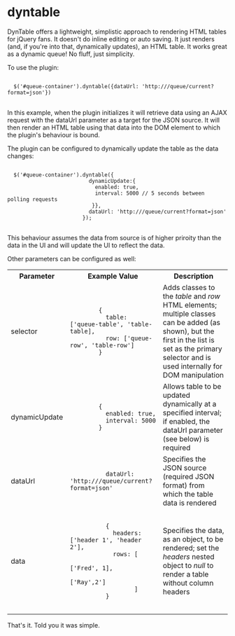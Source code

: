 dyntable
========

DynTable offers a lightweight, simplistic approach to rendering HTML tables for jQuery fans. It doesn't do inline editing or auto saving. It just renders (and, if you're into that, dynamically updates), an HTML table. It works great as a dynamic queue! No fluff, just simplicity.

To use the plugin:
<pre>
<code>
  $('#queue-container').dyntable({dataUrl: 'http://<server>/queue/current?format=json'})
</code>
</pre>
In this example, when the plugin initializes it will retrieve data using an AJAX request with the dataUrl parameter as a target for the JSON source. It will then render an HTML table using that data into the DOM element to which the plugin's behaviour is bound.

The plugin can be configured to dynamically update the table as the data changes:
<pre>
<code>
  $('#queue-container').dyntable({
                          dynamicUpdate:{
                            enabled: true,
                            interval: 5000 // 5 seconds between polling requests
                           }},
                          dataUrl: 'http://<server>/queue/current?format=json'
                        });
</code>
</pre>
This behaviour assumes the data from source is of higher priroity than the data in the UI and will update the UI to reflect the data.

Other parameters can be configured as well:

<table>
  <tr><th>Parameter</th><th>Example Value</th><th>Description</th></tr>
  <tr>
    <td>selector</td>
    <td>
      <pre><code>
        {
          table: ['queue-table', 'table-table],
          row: ['queue-row', 'table-row']
        }
      </code></pre>
    </td>
    <td>Adds classes to the <i>table</i> and <i>row</i> HTML elements; multiple classes can be added (as shown), but the first in the list is set as the primary selector and is used internally for DOM manipulation</td>
  </tr>
  <tr>
    <td>dynamicUpdate</td>
    <td>
      <pre><code>
        {
          enabled: true,
          interval: 5000
        }
      </code></pre>
    </td>
    <td>Allows table to be updated dynamically at a specified interval; if enabled, the dataUrl parameter (see below) is required</td>
  </tr>
  <tr>
    <td>dataUrl</td>
    <td>
      <pre><code>
          dataUrl: 'http://<server>/queue/current?format=json'
      </code></pre>
    </td>
    <td>Specifies the JSON source (required JSON format) from which the table data is rendered</td>
  </tr>
  <tr>
    <td>data</td>
    <td>
      <pre><code>
          {
            headers: ['header 1', 'header 2'], 
            rows: [
                    ['Fred', 1],
                    ['Ray',2']
                  ]
          }
      </code></pre>
    </td>
    <td>Specifies the data, as an object, to be rendered; set the <i>headers</i> nested object to <i>null</i> to render a table without column headers</td>
  </tr>
</table>

That's it. Told you it was simple.
